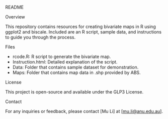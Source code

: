 README

Overview

This repository contains resources for creating bivariate maps in R using ggplot2 and biscale. Included are an R script, sample data, and instructions to guide you through the process.

Files

- rcode.R: R script to generate the bivariate map.
- Instruction.html: Detailed explanation of the script.
- Data: Folder that contains sample dataset for demonstration.
- Maps: Folder that contains map data in .shp provided by ABS.

License

This project is open-source and available under the GLP3 License.

Contact

For any inquiries or feedback, please contact [Mu Li] at [mu.li@anu.edu.au].
